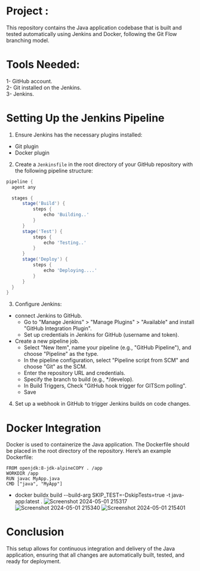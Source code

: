 # Project :
This repository contains the Java application codebase that is built and tested automatically using Jenkins and Docker, following the Git Flow branching model.
# Tools Needed:
1- GitHub account. <br>
2- Git installed on the Jenkins. <br>
3- Jenkins.
# Setting Up the Jenkins Pipeline
1. Ensure Jenkins has the necessary plugins installed: <br>
-  Git plugin 
-  Docker plugin
2. Create a `Jenkinsfile` in the root directory of your GitHub repository with the following pipeline structure:
  ```groovy
pipeline {
    agent any

    stages {
        stage('Build') {
            steps {
                echo 'Building..'
            }
        }
        stage('Test') {
            steps {
                echo 'Testing..'
            }
        }
        stage('Deploy') {
            steps {
                echo 'Deploying....'
            }
        }
    }
}
 ```
3. Configure Jenkins:  <br>
 - connect Jenkins to GitHub.
   - Go to "Manage Jenkins" > "Manage Plugins" > "Available" and install "GitHub Integration Plugin".
   - Set up credentials in Jenkins for GitHub (username and token).  <br> 
 - Create a new pipeline job. 
   - Select "New Item", name your pipeline (e.g., "GitHub Pipeline"), and choose "Pipeline" as the type.
   - In the pipeline configuration, select "Pipeline script from SCM" and choose "Git" as the SCM.
   - Enter the repository URL and credentials.
   - Specify the branch to build (e.g., */develop).
   - In Build Triggers, Check "GitHub hook trigger for GITScm polling".
   - Save

4. Set up a webhook in GitHub to trigger Jenkins builds on code changes.
# Docker Integration
Docker is used to containerize the Java application. The Dockerfile should be placed in the root directory of the repository. Here’s an example Dockerfile:
```
FROM openjdk:8-jdk-alpineCOPY . /app
WORKDIR /app
RUN javac MyApp.java
CMD ["java", "MyApp"]
```
- docker buildx build --build-arg SKIP_TEST=-DskipTests=true -t java-app:latest .
 ![Screenshot 2024-05-01 215317](https://github.com/KhaledGhazy3/jenkins/assets/161209615/ecf12e98-88da-4c75-9bf8-2fd454e8afda)
 ![Screenshot 2024-05-01 215340](https://github.com/KhaledGhazy3/jenkins/assets/161209615/fec6edc4-7035-4461-9464-531e2b215407)
 ![Screenshot 2024-05-01 215401](https://github.com/KhaledGhazy3/jenkins/assets/161209615/15259c71-2d8e-453a-bbbe-21b4c6620275)

 
# Conclusion
This setup allows for continuous integration and delivery of the Java application, ensuring that all changes are automatically built, tested, and ready for deployment.


